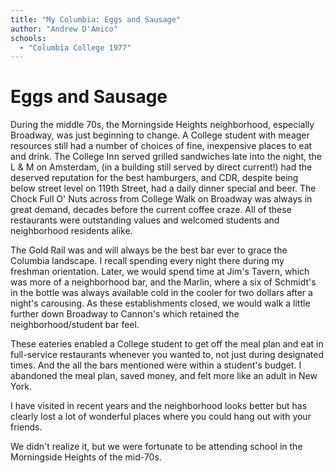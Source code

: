```yaml
---
title: "My Columbia: Eggs and Sausage"
author: "Andrew D'Amico"
schools:
  - "Columbia College 1977"
---
```


# Eggs and Sausage

During the middle 70s, the Morningside Heights neighborhood, especially Broadway, was just beginning to change.   A College student with meager resources still had a number of choices of fine, inexpensive places to eat and drink.  The College Inn served grilled sandwiches late into the night, the L & M on Amsterdam, (in a building still served by direct current!) had the deserved reputation for the best hamburgers, and CDR, despite being below street level on 119th Street, had a daily dinner special and beer.  The Chock Full O' Nuts across from College Walk on Broadway was always in great demand, decades before the current coffee craze.  All of these restaurants were outstanding values and welcomed students and neighborhood residents alike.

The Gold Rail was and will always be the best bar ever to grace the Columbia landscape.  I recall spending every night there during my freshman orientation.  Later, we would spend time at Jim's Tavern, which was more of a neighborhood bar, and the Marlin, where a six of Schmidt's in the bottle was always available cold in the cooler for two dollars after a night's carousing.  As these establishments closed, we would walk a little further down Broadway to Cannon's which retained the neighborhood/student bar feel.

These eateries enabled a College student to get off the meal plan and eat in full-service restaurants whenever you wanted to, not just during designated times.  And the all the bars mentioned were within a student's budget.  I abandoned the meal plan, saved money, and felt more like an adult in New York.

I have visited in recent years and the neighborhood looks better but has clearly lost a lot of wonderful places where you could hang out with your friends.

We didn't realize it, but we were fortunate to be attending school in the Morningside Heights of the mid-70s.
